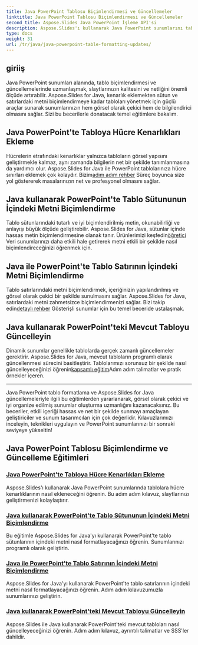 ```yaml
---
title: Java PowerPoint Tablosu Biçimlendirmesi ve Güncellemeler
linktitle: Java PowerPoint Tablosu Biçimlendirmesi ve Güncellemeler
second_title: Aspose.Slides Java PowerPoint İşleme API'si
description: Aspose.Slides'ı kullanarak Java PowerPoint sunumlarını tablo formatlama ve güncellemelerle geliştirin. Kenarlık eklemeyi, sütun ve satırlardaki metni biçimlendirmeyi ve tabloları güncellemeyi öğrenin.
type: docs
weight: 31
url: /tr/java/java-powerpoint-table-formatting-updates/
---
```


## giriiş

Java PowerPoint sunumları alanında, tablo biçimlendirmesi ve güncellemelerinde uzmanlaşmak, slaytlarınızın kalitesini ve netliğini önemli ölçüde artırabilir. Aspose.Slides for Java, kenarlık eklemekten sütun ve satırlardaki metni biçimlendirmeye kadar tabloları yönetmek için güçlü araçlar sunarak sunumlarınızın hem görsel olarak çekici hem de bilgilendirici olmasını sağlar. Sizi bu becerilerle donatacak temel eğitimlere bakalım.

## Java PowerPoint'te Tabloya Hücre Kenarlıkları Ekleme
 Hücrelerin etrafındaki kenarlıklar yalnızca tabloların görsel yapısını geliştirmekle kalmaz, aynı zamanda bilgilerin net bir şekilde tanımlanmasına da yardımcı olur. Aspose.Slides for Java ile PowerPoint tablolarınıza hücre sınırları eklemek çok kolaydır. Bizim[adım adım rehber](./add-cell-borders-table-java-powerpoint/) Süreç boyunca size yol göstererek masalarınızın net ve profesyonel olmasını sağlar.

## Java kullanarak PowerPoint'te Tablo Sütununun İçindeki Metni Biçimlendirme
Tablo sütunlarındaki tutarlı ve iyi biçimlendirilmiş metin, okunabilirliği ve anlayışı büyük ölçüde geliştirebilir. Aspose.Slides for Java, sütunlar içinde hassas metin biçimlendirmesine olanak tanır. Ürünlerimizi keşfedin[öğretici](./format-text-inside-table-column-powerpoint-java/) Veri sunumlarınızı daha etkili hale getirerek metni etkili bir şekilde nasıl biçimlendireceğinizi öğrenmek için.

## Java ile PowerPoint'te Tablo Satırının İçindeki Metni Biçimlendirme
 Tablo satırlarındaki metni biçimlendirmek, içeriğinizin yapılandırılmış ve görsel olarak çekici bir şekilde sunulmasını sağlar. Aspose.Slides for Java, satırlardaki metni zahmetsizce biçimlendirmenizi sağlar. Bizi takip edin[detaylı rehber](./format-text-inside-table-row-powerpoint-java/) Gösterişli sunumlar için bu temel beceride ustalaşmak.

## Java kullanarak PowerPoint'teki Mevcut Tabloyu Güncelleyin
 Dinamik sunumlar genellikle tablolarda gerçek zamanlı güncellemeler gerektirir. Aspose.Slides for Java, mevcut tabloların programlı olarak güncellenmesi sürecini basitleştirir. Tablolarımızı sorunsuz bir şekilde nasıl güncelleyeceğinizi öğrenin[kapsamlı eğitim](./update-existing-table-powerpoint-java/)Adım adım talimatlar ve pratik örnekler içeren.

---

Java PowerPoint tablo formatlama ve Aspose.Slides for Java güncellemeleriyle ilgili bu eğitimlerden yararlanarak, görsel olarak çekici ve iyi organize edilmiş sunumlar oluşturma uzmanlığını kazanacaksınız. Bu beceriler, etkili içeriği hassas ve net bir şekilde sunmayı amaçlayan geliştiriciler ve sunum tasarımcıları için çok değerlidir. Kılavuzlarımızı inceleyin, teknikleri uygulayın ve PowerPoint sunumlarınızı bir sonraki seviyeye yükseltin!
## Java PowerPoint Tablosu Biçimlendirme ve Güncelleme Eğitimleri
### [Java PowerPoint'te Tabloya Hücre Kenarlıkları Ekleme](./add-cell-borders-table-java-powerpoint/)
Aspose.Slides'ı kullanarak Java PowerPoint sunumlarında tablolara hücre kenarlıklarının nasıl ekleneceğini öğrenin. Bu adım adım kılavuz, slaytlarınızı geliştirmenizi kolaylaştırır.
### [Java kullanarak PowerPoint'te Tablo Sütununun İçindeki Metni Biçimlendirme](./format-text-inside-table-column-powerpoint-java/)
Bu eğitimle Aspose.Slides for Java'yı kullanarak PowerPoint'te tablo sütunlarının içindeki metni nasıl formatlayacağınızı öğrenin. Sunumlarınızı programlı olarak geliştirin.
### [Java ile PowerPoint'te Tablo Satırının İçindeki Metni Biçimlendirme](./format-text-inside-table-row-powerpoint-java/)
Aspose.Slides for Java'yı kullanarak PowerPoint'te tablo satırlarının içindeki metni nasıl formatlayacağınızı öğrenin. Adım adım kılavuzumuzla sunumlarınızı geliştirin.
### [Java kullanarak PowerPoint'teki Mevcut Tabloyu Güncelleyin](./update-existing-table-powerpoint-java/)
Aspose.Slides ile Java kullanarak PowerPoint'teki mevcut tabloları nasıl güncelleyeceğinizi öğrenin. Adım adım kılavuz, ayrıntılı talimatlar ve SSS'ler dahildir.